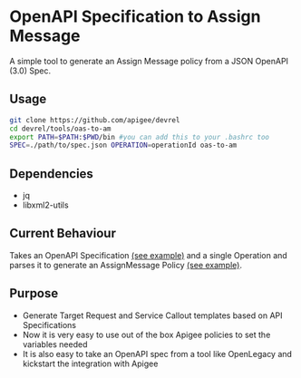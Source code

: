 # OpenAPI Specification to Assign Message

A simple tool to generate an Assign Message policy from a JSON OpenAPI (3.0) Spec.

## Usage

``` sh
git clone https://github.com/apigee/devrel
cd devrel/tools/oas-to-am
export PATH=$PATH:$PWD/bin #you can add this to your .bashrc too
SPEC=./path/to/spec.json OPERATION=operationId oas-to-am
```

## Dependencies

- jq
- libxml2-utils

## Current Behaviour

Takes an OpenAPI Specification [(see example)](./test/petstore.json) and a
single Operation and parses it to generate an AssignMessage Policy
[(see example)](./test/expected.xml).

## Purpose

- Generate Target Request and Service Callout templates based on API Specifications
- Now it is very easy to use out of the box Apigee policies to set the variables
needed
- It is also easy to take an OpenAPI spec from a tool like OpenLegacy and
kickstart the integration with Apigee
